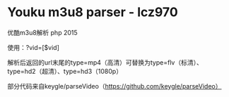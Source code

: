 ﻿# Youku m3u8 parser - lcz970



优酷m3u8解析 php 2015

使用：?vid=[$vid]

解析后返回的url末尾的type=mp4（高清）可替换为type=flv（标清）、type=hd2（超清）、type=hd3（1080p）


部分代码来自keygle/parseVideo（https://github.com/keygle/parseVideo）